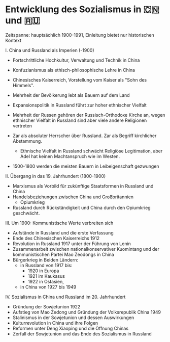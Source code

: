 # Entwicklung des Sozialismus in 🇨🇳 und 🇷🇺

Zeitspanne: hauptsächlich 1900-1991, Einleitung bietet nur historischen Kontext

I. China und Russland als Imperien (-1900)

- Fortschrittliche Hochkultur, Verwaltung und Technik in China
- Konfuzianismus als ethisch-philosophische Lehre in China
- Chinesisches Kaiserreich, Vorstellung vom Kaiser als "Sohn des Himmels".

- Mehrheit der Bevölkerung lebt als Bauern auf dem Land
- Expansionspolitik in Russland führt zur hoher ethnischer Vielfalt
- Mehrheit der Russen gehören der Russisch-Orthodoxe Kirche an, wegen ethnischer Vielfalt in Russland sind aber viele andere Religionen vertreten
- Zar als absoluter Herr­scher über Russland. Zar als Begriff kirchlicher Abstammung.
    - Ethnische Vielfalt in Russland schwächt Religiöse Legitimation, aber Adel hat keinen Machtanspruch wie im Westen.
- 1500-1800 werden die meisten Bauern in Leibeigenschaft gezwungen

II. Übergang in das 19. Jahrhundert (1800-1900)

- Marxismus als Vorbild für zukünftige Staatsformen in Russland und China
- Handelsbeziehungen zwischen China und Großbritannien
    - Opiumkrieg
- Russland durch Rückständigkeit und China durch den Opiumkrieg geschwächt.

III. Um 1900: Kommunistische Werte verbreiten sich

- Aufstände in Russland und die erste Verfassung
- Ende des Chinesischen Kaiserreichs 1912
- Revolution in Russland 1917 unter der Führung von Lenin
- Zusammenarbeit zwischen nationalkonservativer Kuomintang und der kommunistischen Partei Mao Zeodongs in China
- Bürgerkrieg in Beiden Ländern:
    -  in Russland von 1917 bis:
        -  1920 in Europa
        -  1921 im Kaukasus
        -  1922 in Ostasien,
    -  in China von 1927 bis 1949

IV. Sozialismus in China und Russland im 20. Jahrhundert

- Gründung der Sowjetunion 1922
- Aufstieg von Mao Zedong und Gründung der Volksrepublik China 1949
- Stalinismus in der Sowjetunion und dessen Auswirkungen
- Kulturrevolution in China und ihre Folgen
- Reformen unter Deng Xiaoping und die Öffnung Chinas
- Zerfall der Sowjetunion und das Ende des Sozialismus in Russland
